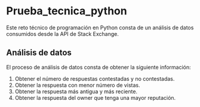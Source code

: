 # Prueba_tecnica_python
Este reto técnico de programación en Python consta de un análisis de datos consumidos desde la API de Stack Exchange. 

## Análisis de datos 
El proceso de análisis de datos consta de obtener la siguiente información:
1) Obtener el número de respuestas contestadas y no contestadas. 
2) Obtener la respuesta con menor número de vistas. 
3) Obtener la respuesta más antigua y más reciente.
4) Obtener la respuesta del owner que tenga una mayor reputación. 
